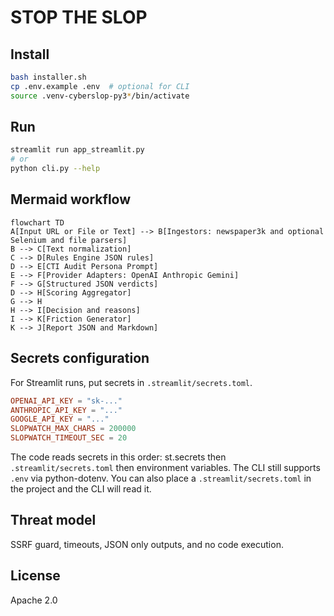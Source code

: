 # STOP THE SLOP



## Install

```bash
bash installer.sh
cp .env.example .env  # optional for CLI
source .venv-cyberslop-py3*/bin/activate
```

## Run

```bash
streamlit run app_streamlit.py
# or
python cli.py --help
```

## Mermaid workflow

```mermaid
flowchart TD
A[Input URL or File or Text] --> B[Ingestors: newspaper3k and optional Selenium and file parsers]
B --> C[Text normalization]
C --> D[Rules Engine JSON rules]
D --> E[CTI Audit Persona Prompt]
E --> F[Provider Adapters: OpenAI Anthropic Gemini]
F --> G[Structured JSON verdicts]
D --> H[Scoring Aggregator]
G --> H
H --> I[Decision and reasons]
I --> K[Friction Generator]
K --> J[Report JSON and Markdown]
```

## Secrets configuration

For Streamlit runs, put secrets in `.streamlit/secrets.toml`.

```toml
OPENAI_API_KEY = "sk-..."
ANTHROPIC_API_KEY = "..."
GOOGLE_API_KEY = "..."
SLOPWATCH_MAX_CHARS = 200000
SLOPWATCH_TIMEOUT_SEC = 20
```

The code reads secrets in this order: st.secrets then `.streamlit/secrets.toml` then environment variables.
The CLI still supports `.env` via python-dotenv. You can also place a `.streamlit/secrets.toml` in the project and the CLI will read it.

## Threat model

SSRF guard, timeouts, JSON only outputs, and no code execution.

## License

Apache 2.0
